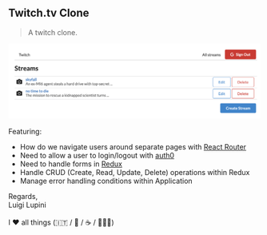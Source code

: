 ## Twitch.tv Clone

> A twitch clone.

![alt text](./capture.png)

Featuring:

- How do we navigate users around separate pages with [React Router](https://reactrouter.com/)
- Need to allow a user to login/logout with [auth0](https://auth0.com/)
- Need to handle forms in [Redux](https://react-redux.js.org/)
- Handle CRUD (Create, Read, Update, Delete) operations within Redux
- Manage error handling conditions within Application

Regards, <br />
Luigi Lupini <br />
<br />
I ❤️ all things (🇮🇹 / 🛵 / ☕️ / 👨‍👩‍👧)<br />
